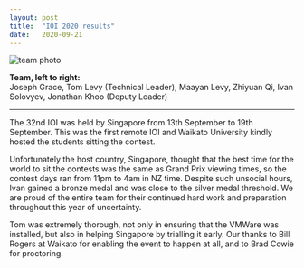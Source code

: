 ```yaml
---
layout: post
title:  "IOI 2020 results"
date:   2020-09-21
---
```


![team photo](https://live.staticflickr.com/65535/50825320443_31a09d8a1d_k.jpg)

__Team, left to right:__  
Joseph Grace, Tom Levy (Technical Leader), Maayan Levy, Zhiyuan Qi, Ivan Solovyev, Jonathan Khoo (Deputy Leader)
* * *

The 32nd IOI was held by Singapore from 13th September to 19th September. This was the first remote IOI and Waikato University kindly hosted the students sitting the contest.

Unfortunately the host country, Singapore, thought that the best time for the world to sit the contests was the same as Grand Prix viewing times, so the contest days ran from 11pm to 4am in NZ time. Despite such unsocial hours, Ivan gained a bronze medal and was close to the silver medal threshold. We are proud of the entire team for their continued hard work and preparation throughout this year of uncertainty.

Tom was extremely thorough, not only in ensuring that the VMWare was installed, but also in helping Singapore by trialling it early. 
Our thanks to Bill Rogers at Waikato for enabling the event to happen at all, and to Brad Cowie for proctoring.